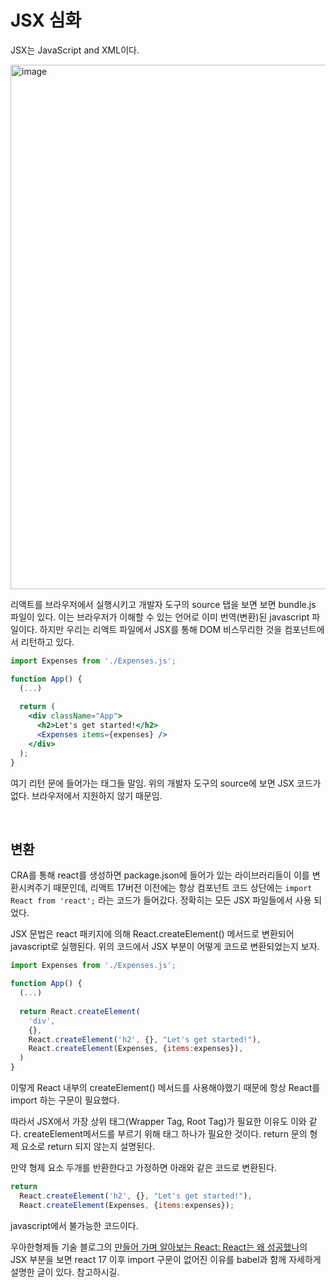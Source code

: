 # JSX 심화

JSX는 JavaScript and XML이다.

<img width="839" alt="image" src="https://user-images.githubusercontent.com/59427983/179385325-645f40dd-0ed3-4e30-9d9c-eabe78fce9a6.png">

리액트를 브라우저에서 실행시키고 개발자 도구의 source 탭을 보면 보면 bundle.js 파일이 있다. 이는 브라우저가 이해할 수 있는 언어로 이미 번역(변환)된 javascript 파일이다. 하지만 우리는 리액트 파일에서 JSX를 통해 DOM 비스무리한 것을 컴포넌트에서 리턴하고 있다.

```jsx
import Expenses from './Expenses.js';

function App() {
  (...)
   
  return (
    <div className="App">
      <h2>Let's get started!</h2>
      <Expenses items={expenses} />
    </div>
  );
}
```

여기 리턴 문에 들어가는 태그들 말임. 위의 개발자 도구의 source에 보면 JSX 코드가 없다. 브라우저에서 지원하지 않기 때문임. 

<br/>

## 변환

CRA를 통해 react를 생성하면 package.json에 들어가 있는 라이브러리들이 이를 변환시켜주기 때문인데, 리액트 17버전 이전에는 항상 컴포넌트 코드 상단에는 `import React from 'react';` 라는 코드가 들어갔다. 정확히는 모든 JSX 파일들에서 사용 되었다.

JSX 문법은 react 패키지에 의해 React.createElement() 메서드로 변환되어 javascript로 실행된다. 위의 코드에서 JSX 부분이 어떻게 코드로 변환되었는지 보자.

```js
import Expenses from './Expenses.js';

function App() {
  (...)
   
  return React.createElement(
    'div',
    {},
    React.createElement('h2', {}, "Let's get started!"),
    React.createElement(Expenses, {items:expenses}),
  )
}
```

이렇게 React 내부의 createElement() 메서드를 사용해야했기 때문에 항상 React를 import 하는 구문이 필요했다.

따라서 JSX에서 가장 상위 태그(Wrapper Tag, Root Tag)가 필요한 이유도 이와 같다. createElement메서드를 부르기 위해 태그 하나가 필요한 것이다. return 문의 형제 요소로 return 되지 않는지 설명된다.

만약 형제 요소 두개를 반환한다고 가정하면 아래와 같은 코드로 변환된다.

```js
return 
  React.createElement('h2', {}, "Let's get started!"),
  React.createElement(Expenses, {items:expenses});
```

javascript에서 불가능한 코드이다.

우아한형제들 기술 블로그의 [만들어 가며 알아보는 React: React는 왜 성공했나](https://techblog.woowahan.com/8311/)의 JSX 부분을 보면 react 17 이후 import 구문이 없어진 이유를 babel과 함께 자세하게 설명한 글이 있다. 참고하시길.